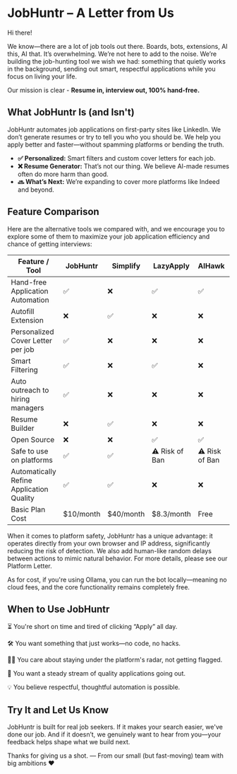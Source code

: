 # JobHuntr – A Letter from Us

Hi there!

We know—there are a lot of job tools out there. Boards, bots, extensions, AI this, AI that. It’s overwhelming. We’re not here to add to the noise. We’re building the job-hunting tool we wish we had: something that quietly works in the background, sending out smart, respectful applications while you focus on living your life.

Our mission is clear - **Resume in, interview out, 100% hand-free.**

## What JobHuntr Is (and Isn't)

JobHuntr automates job applications on first-party sites like LinkedIn. We don’t generate resumes or try to tell you who you should be. We help you apply better and faster—without spamming platforms or bending the truth.

- **✅ Personalized:** Smart filters and custom cover letters for each job.
- **❌ Resume Generator:** That’s not our thing. We believe AI-made resumes often do more harm than good.
- **🔜 What’s Next:** We’re expanding to cover more platforms like Indeed and beyond.

## Feature Comparison

Here are the alternative tools we compared with, and we encourage you to explore some of them to maximize your job application efficiency and chance of getting interviews:

| Feature / Tool                           | **JobHuntr** | **Simplify** | **LazyApply**  | **AIHawk**     | **Huntr** | **Jobright** |
| ---------------------------------------- | ------------ | ------------ | -------------- | -------------- | --------- | ------------ |
| Hand-free Application Automation         | ✅           | ❌           | ✅             | ✅             | ❌        | ❌           |
| Autofill Extension                       | ❌           | ✅           | ❌             | ❌             | ✅        | ❌           |
| Personalized Cover Letter per job        | ✅           | ❌           | ❌             | ❌             | ❌        | ✅           |
| Smart Filtering                          | ✅           | ❌           | ✅             | ❌             | ❌        | ✅           |
| Auto outreach to hiring managers         | ✅           | ❌           | ❌             | ❌             | ❌        | ❌           |
| Resume Builder                           | ❌           | ✅           | ❌             | ❌             | ✅        | ✅           |
| Open Source                              | ❌           | ❌           | ✅             | ✅             | ❌        | ❌           |
| Safe to use on platforms                 | ✅           | ✅           | ⚠️ Risk of Ban | ⚠️ Risk of Ban | ✅        | ✅           |
| Automatically Refine Application Quality | ✅           | ✅           | ❌             | ❌             | ❌        | ❌           |
| Basic Plan Cost                          | $10/month    | $40/month    | $8.3/month     | Free           | $40/month | $30/month    |

When it comes to platform safety, JobHuntr has a unique advantage: it operates directly from your own browser and IP address, significantly reducing the risk of detection. We also add human-like random delays between actions to mimic natural behavior. For more details, please see our Platform Letter.

As for cost, if you're using Ollama, you can run the bot locally—meaning no cloud fees, and the core functionality remains completely free.

## When to Use JobHuntr

⏳ You're short on time and tired of clicking “Apply” all day.

🛠️ You want something that just works—no code, no hacks.

🧘‍♂️ You care about staying under the platform's radar, not getting flagged.

🌱 You want a steady stream of quality applications going out.

💡 You believe respectful, thoughtful automation is possible.

## Try It and Let Us Know

JobHuntr is built for real job seekers. If it makes your search easier, we've done our job. And if it doesn’t, we genuinely want to hear from you—your feedback helps shape what we build next.

Thanks for giving us a shot.
— From our small (but fast-moving) team with big ambitions ❤️
